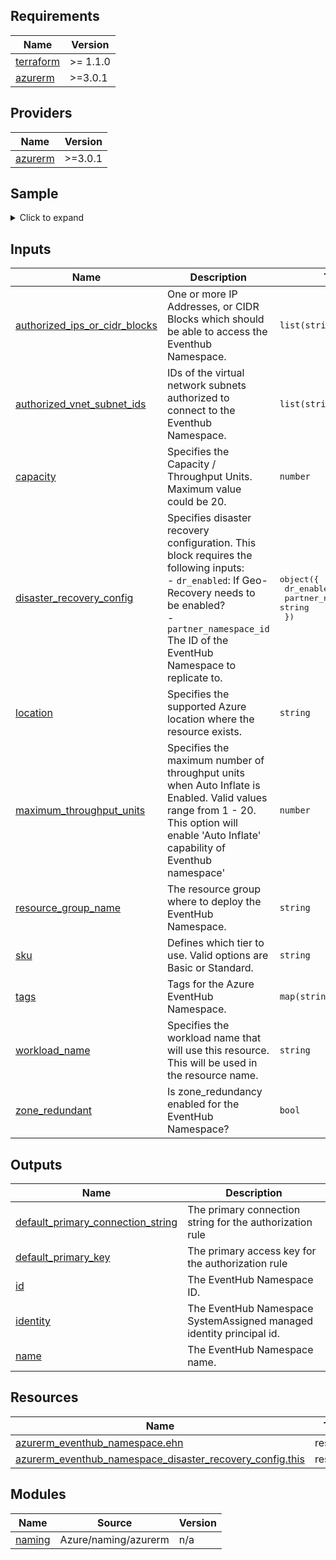 <!-- BEGIN_TF_DOCS -->


## Requirements

| Name | Version |
|------|---------|
| <a name="requirement_terraform"></a> [terraform](#requirement\_terraform) | >= 1.1.0 |
| <a name="requirement_azurerm"></a> [azurerm](#requirement\_azurerm) | >=3.0.1 |

## Providers

| Name | Version |
|------|---------|
| <a name="provider_azurerm"></a> [azurerm](#provider\_azurerm) | >=3.0.1 |

## Sample

<details>
<summary>Click to expand</summary>

```hcl
module "primary_namespace" {
  source = "../module"

  location            = local.primary_location
  resource_group_name = azurerm_resource_group.group.name
  workload_name       = "primary-ns"
  sku                 = "Standard"
  capacity            = 15

  authorized_ips_or_cidr_blocks = ["103.59.73.254"]
  authorized_vnet_subnet_ids    = [azurerm_subnet.snet.id]

  disaster_recovery_config = {
    dr_enabled           = true
    partner_namespace_id = module.secondary_namespace.id
  }

  depends_on = [module.secondary_namespace]
}

module "secondary_namespace" {
  source = "../module"

  location            = local.secondary_location
  resource_group_name = azurerm_resource_group.group.name
  workload_name       = "secondary-ns"
  sku                 = "Standard"
  capacity            = 15

  authorized_ips_or_cidr_blocks = ["103.59.73.254"]
  authorized_vnet_subnet_ids    = [azurerm_subnet.snet.id]
}
```
</details>

## Inputs

| Name | Description | Type | Default | Required |
|------|-------------|------|---------|:--------:|
| <a name="input_authorized_ips_or_cidr_blocks"></a> [authorized\_ips\_or\_cidr\_blocks](#input\_authorized\_ips\_or\_cidr\_blocks) | One or more IP Addresses, or CIDR Blocks which should be able to access the Eventhub Namespace. | `list(string)` | `[]` | no |
| <a name="input_authorized_vnet_subnet_ids"></a> [authorized\_vnet\_subnet\_ids](#input\_authorized\_vnet\_subnet\_ids) | IDs of the virtual network subnets authorized to connect to the Eventhub Namespace. | `list(string)` | `[]` | no |
| <a name="input_capacity"></a> [capacity](#input\_capacity) | Specifies the Capacity / Throughput Units. Maximum value could be 20. | `number` | n/a | yes |
| <a name="input_disaster_recovery_config"></a> [disaster\_recovery\_config](#input\_disaster\_recovery\_config) | Specifies disaster recovery configuration. This block requires the following inputs:<br> - `dr_enabled`: If Geo-Recovery needs to be enabled?<br> - `partner_namespace_id` The ID of the EventHub Namespace to replicate to. | <pre>object({<br>    dr_enabled           = bool<br>    partner_namespace_id = string<br>  })</pre> | <pre>{<br>  "dr_enabled": false,<br>  "partner_namespace_id": ""<br>}</pre> | no |
| <a name="input_location"></a> [location](#input\_location) | Specifies the supported Azure location where the resource exists. | `string` | n/a | yes |
| <a name="input_maximum_throughput_units"></a> [maximum\_throughput\_units](#input\_maximum\_throughput\_units) | Specifies the maximum number of throughput units when Auto Inflate is Enabled. Valid values range from 1 - 20. This  option will enable 'Auto Inflate' capability of Eventhub namespace' | `number` | `null` | no |
| <a name="input_resource_group_name"></a> [resource\_group\_name](#input\_resource\_group\_name) | The resource group where to deploy the EventHub Namespace. | `string` | n/a | yes |
| <a name="input_sku"></a> [sku](#input\_sku) | Defines which tier to use. Valid options are Basic or Standard. | `string` | n/a | yes |
| <a name="input_tags"></a> [tags](#input\_tags) | Tags for the Azure EventHub Namespace. | `map(string)` | `{}` | no |
| <a name="input_workload_name"></a> [workload\_name](#input\_workload\_name) | Specifies the workload name that will use this resource. This will be used in the resource name. | `string` | n/a | yes |
| <a name="input_zone_redundant"></a> [zone\_redundant](#input\_zone\_redundant) | Is zone\_redundancy enabled for the EventHub Namespace? | `bool` | `false` | no |

## Outputs

| Name | Description |
|------|-------------|
| <a name="output_default_primary_connection_string"></a> [default\_primary\_connection\_string](#output\_default\_primary\_connection\_string) | The primary connection string for the authorization rule |
| <a name="output_default_primary_key"></a> [default\_primary\_key](#output\_default\_primary\_key) | The primary access key for the authorization rule |
| <a name="output_id"></a> [id](#output\_id) | The EventHub Namespace ID. |
| <a name="output_identity"></a> [identity](#output\_identity) | The EventHub Namespace SystemAssigned managed identity principal id. |
| <a name="output_name"></a> [name](#output\_name) | The EventHub Namespace name. |

## Resources

| Name | Type |
|------|------|
| [azurerm_eventhub_namespace.ehn](https://registry.terraform.io/providers/hashicorp/azurerm/latest/docs/resources/eventhub_namespace) | resource |
| [azurerm_eventhub_namespace_disaster_recovery_config.this](https://registry.terraform.io/providers/hashicorp/azurerm/latest/docs/resources/eventhub_namespace_disaster_recovery_config) | resource |

## Modules

| Name | Source | Version |
|------|--------|---------|
| <a name="module_naming"></a> [naming](#module\_naming) | Azure/naming/azurerm | n/a |
<!-- END_TF_DOCS -->